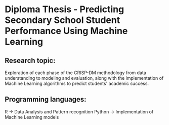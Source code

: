 # Diploma Thesis - Predicting Secondary School Student Performance Using Machine Learning

## Research topic:
Exploration of each phase of the CRISP-DM methodology from data understanding to modeling and evaluation, along with the implementation of Machine Learning algorithms to predict students' academic success.

## Programming languages:
R -> Data Analysis and Pattern recognition
Python -> Implementation of Machine Learning models
